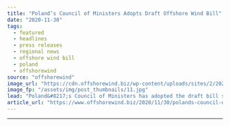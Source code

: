 ```yaml
---
title: "Poland’s Council of Ministers Adopts Draft Offshore Wind Bill"
date: "2020-11-30"
tags: 
  - featured
  - headlines
  - press releases
  - regional news
  - offshore wind bill
  - poland
  - offshorewind
source: "offshorewind"
image_url: "https://cdn.offshorewind.biz/wp-content/uploads/sites/2/2020/11/30092003/Polands-Council-Of-Ministers-Adopts-Draft-Offshore-Wind-Bill.jpg"
image_fp: "/assets/img/post_thumbnails/11.jpg"
lead: "Poland&#8217;s Council of Ministers has adopted the draft bill supporting the development of offshore"
article_url: "https://www.offshorewind.biz/2020/11/30/polands-council-of-ministers-adopts-draft-offshore-wind-bill/"
---
```


---
